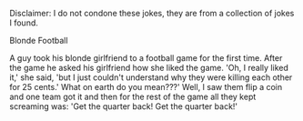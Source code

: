 Disclaimer: I do not condone these jokes, they are from a collection of jokes I found.

Blonde Football

A guy took his blonde girlfriend to a football game
for the first time.
After the game he asked his girlfriend how she liked
the game. 'Oh, I really liked it,' she said, 'but I
just couldn't understand why they were killing each
other for 25 cents.'
What on earth do you mean???'
Well, I saw them flip a coin and one team got it and
then for the rest of the game all they kept screaming
was: 'Get the quarter back! Get the quarter back!'

